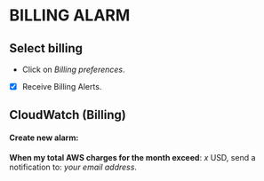 # BILLING ALARM
## Select billing

- Click on *Billing preferences*.
- [x] Receive Billing Alerts.

## CloudWatch (Billing)
#### Create new alarm:

**When my total AWS charges for the month exceed**: *x* USD, send a notification to: *your email address*. 